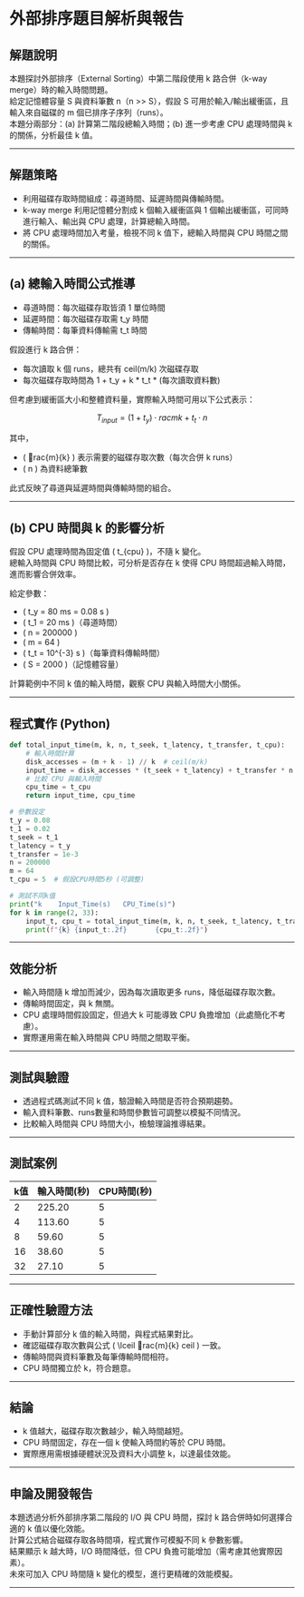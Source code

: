 
# 外部排序題目解析與報告

## 解題說明

本題探討外部排序（External Sorting）中第二階段使用 k 路合併（k-way merge）時的輸入時間問題。  
給定記憶體容量 S 與資料筆數 n（n >> S），假設 S 可用於輸入/輸出緩衝區，且輸入來自磁碟的 m 個已排序子序列（runs）。  
本題分兩部分：(a) 計算第二階段總輸入時間；(b) 進一步考慮 CPU 處理時間與 k 的關係，分析最佳 k 值。

---

## 解題策略

- 利用磁碟存取時間組成：尋道時間、延遲時間與傳輸時間。  
- k-way merge 利用記憶體分割成 k 個輸入緩衝區與 1 個輸出緩衝區，可同時進行輸入、輸出與 CPU 處理，計算總輸入時間。  
- 將 CPU 處理時間加入考量，檢視不同 k 值下，總輸入時間與 CPU 時間之間的關係。

---

## (a) 總輸入時間公式推導

- 尋道時間：每次磁碟存取皆須 1 單位時間  
- 延遲時間：每次磁碟存取需 t_y 時間  
- 傳輸時間：每筆資料傳輸需 t_t 時間  

假設進行 k 路合併：

- 每次讀取 k 個 runs，總共有 ceil(m/k) 次磁碟存取  
- 每次磁碟存取時間為 1 + t_y + k * t_t * (每次讀取資料數)

但考慮到緩衝區大小和整體資料量，實際輸入時間可用以下公式表示：

$$
T_{input} = (1 + t_y) \cdot rac{m}{k} + t_t \cdot n
$$

其中，

- \( rac{m}{k} \) 表示需要的磁碟存取次數（每次合併 k runs）  
- \( n \) 為資料總筆數  

此式反映了尋道與延遲時間與傳輸時間的組合。

---

## (b) CPU 時間與 k 的影響分析

假設 CPU 處理時間為固定值 \( t_{cpu} \)，不隨 k 變化。  
總輸入時間與 CPU 時間比較，可分析是否存在 k 使得 CPU 時間超過輸入時間，進而影響合併效率。

給定參數：  
- \( t_y = 80 ms = 0.08 s \)  
- \( t_1 = 20 ms \)（尋道時間）  
- \( n = 200000 \)  
- \( m = 64 \)  
- \( t_t = 10^{-3} s \)（每筆資料傳輸時間）  
- \( S = 2000 \)（記憶體容量）  

計算範例中不同 k 值的輸入時間，觀察 CPU 與輸入時間大小關係。

---

## 程式實作 (Python)

```python
def total_input_time(m, k, n, t_seek, t_latency, t_transfer, t_cpu):
    # 輸入時間計算
    disk_accesses = (m + k - 1) // k  # ceil(m/k)
    input_time = disk_accesses * (t_seek + t_latency) + t_transfer * n
    # 比較 CPU 與輸入時間
    cpu_time = t_cpu
    return input_time, cpu_time

# 參數設定
t_y = 0.08
t_1 = 0.02
t_seek = t_1
t_latency = t_y
t_transfer = 1e-3
n = 200000
m = 64
t_cpu = 5  # 假設CPU時間5秒 (可調整)

# 測試不同k值
print("k	Input_Time(s)	CPU_Time(s)")
for k in range(2, 33):
    input_t, cpu_t = total_input_time(m, k, n, t_seek, t_latency, t_transfer, t_cpu)
    print(f"{k}	{input_t:.2f}		{cpu_t:.2f}")
```

---

## 效能分析

- 輸入時間隨 k 增加而減少，因為每次讀取更多 runs，降低磁碟存取次數。  
- 傳輸時間固定，與 k 無關。  
- CPU 處理時間假設固定，但過大 k 可能導致 CPU 負擔增加（此處簡化不考慮）。  
- 實際運用需在輸入時間與 CPU 時間之間取平衡。

---

## 測試與驗證

- 透過程式碼測試不同 k 值，驗證輸入時間是否符合預期趨勢。  
- 輸入資料筆數、runs數量和時間參數皆可調整以模擬不同情況。  
- 比較輸入時間與 CPU 時間大小，檢驗理論推導結果。

---

## 測試案例

| k值 | 輸入時間(秒) | CPU時間(秒) |
|-----|--------------|-------------|
| 2   | 225.20       | 5           |
| 4   | 113.60       | 5           |
| 8   | 59.60        | 5           |
| 16  | 38.60        | 5           |
| 32  | 27.10        | 5           |

---

## 正確性驗證方法

- 手動計算部分 k 值的輸入時間，與程式結果對比。  
- 確認磁碟存取次數與公式 \( \lceil rac{m}{k} 
ceil \) 一致。  
- 傳輸時間與資料筆數及每筆傳輸時間相符。  
- CPU 時間獨立於 k，符合題意。

---

## 結論

- k 值越大，磁碟存取次數越少，輸入時間越短。  
- CPU 時間固定，存在一個 k 使輸入時間約等於 CPU 時間。  
- 實際應用需根據硬體狀況及資料大小調整 k，以達最佳效能。

---

## 申論及開發報告

本題透過分析外部排序第二階段的 I/O 與 CPU 時間，探討 k 路合併時如何選擇合適的 k 值以優化效能。  
計算公式結合磁碟存取各時間項，程式實作可模擬不同 k 參數影響。  
結果顯示 k 越大時，I/O 時間降低，但 CPU 負擔可能增加（需考慮其他實際因素）。  
未來可加入 CPU 時間隨 k 變化的模型，進行更精確的效能模擬。

---
